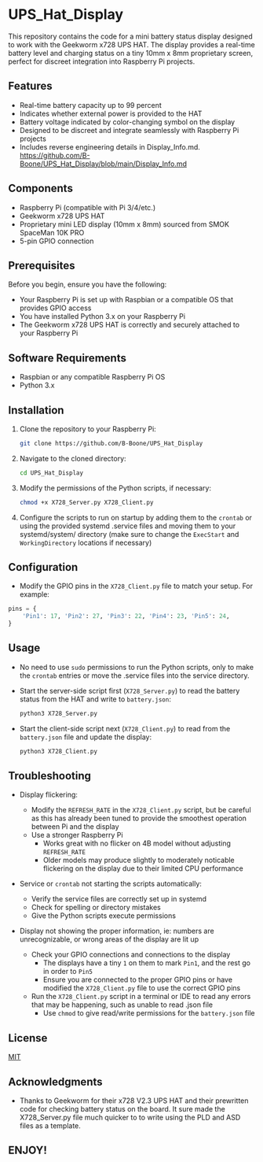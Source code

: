 # UPS_Hat_Display

This repository contains the code for a mini battery status display designed to work with the Geekworm x728 UPS HAT. The display provides a real-time battery level and charging status on a tiny 10mm x 8mm proprietary screen, perfect for discreet integration into Raspberry Pi projects.

## Features

- Real-time battery capacity up to 99 percent
- Indicates whether external power is provided to the HAT
- Battery voltage indicated by color-changing symbol on the display
- Designed to be discreet and integrate seamlessly with Raspberry Pi projects
- Includes reverse engineering details in Display_Info.md.  https://github.com/B-Boone/UPS_Hat_Display/blob/main/Display_Info.md

## Components

- Raspberry Pi (compatible with Pi 3/4/etc.)
- Geekworm x728 UPS HAT
- Proprietary mini LED display (10mm x 8mm) sourced from SMOK SpaceMan 10K PRO
- 5-pin GPIO connection

## Prerequisites

Before you begin, ensure you have the following:

- Your Raspberry Pi is set up with Raspbian or a compatible OS that provides GPIO access
- You have installed Python 3.x on your Raspberry Pi
- The Geekworm x728 UPS HAT is correctly and securely attached to your Raspberry Pi

## Software Requirements

- Raspbian or any compatible Raspberry Pi OS
- Python 3.x

## Installation

1. Clone the repository to your Raspberry Pi:

    ```bash
    git clone https://github.com/B-Boone/UPS_Hat_Display
    ```

2. Navigate to the cloned directory:

    ```bash
    cd UPS_Hat_Display
    ```

3. Modify the permissions of the Python scripts, if necessary:

   ```bash
   chmod +x X728_Server.py X728_Client.py
   ```

4. Configure the scripts to run on startup by adding them to the `crontab` or using the provided systemd .service files and moving them to your systemd/system/ directory (make sure to change the `ExecStart` and `WorkingDirectory` locations if necessary)

## Configuration

- Modify the GPIO pins in the `X728_Client.py` file to match your setup. For example:

```python
pins = {
    'Pin1': 17, 'Pin2': 27, 'Pin3': 22, 'Pin4': 23, 'Pin5': 24,
}
```

## Usage

- No need to use `sudo` permissions to run the Python scripts, only to make the `crontab` entries or move the .service files into the service directory.

- Start the server-side script first (`X728_Server.py`) to read the battery status from the HAT and write to `battery.json`:

    ```bash
    python3 X728_Server.py
    ```

- Start the client-side script next (`X728_Client.py`) to read from the `battery.json` file and update the display:

    ```bash
    python3 X728_Client.py
    ```

## Troubleshooting

- Display flickering:
  - Modify the `REFRESH_RATE` in the `X728_Client.py` script, but be careful as this has already been tuned to provide the smoothest operation between Pi and the display
  - Use a stronger Raspberry Pi
    - Works great with no flicker on 4B model without adjusting `REFRESH_RATE`
    - Older models may produce slightly to moderately noticable flickering on the display due to their limited CPU performance

- Service or `crontab` not starting the scripts automatically:
  - Verify the service files are correctly set up in systemd
  - Check for spelling or directory mistakes
  - Give the Python scripts execute permissions

- Display not showing the proper information, ie: numbers are unrecognizable, or wrong areas of the display are lit up
  - Check your GPIO connections and connections to the display
    - The displays have a tiny `1` on them to mark `Pin1`, and the rest go in order to `Pin5`
    - Ensure you are connected to the proper GPIO pins or have modified the `X728_Client.py` file to use the correct GPIO pins
  - Run the `X728_Client.py` script in a terminal or IDE to read any errors that may be happening, such as unable to read .json file
    - Use `chmod` to give read/write permissions for the `battery.json` file

## License

[MIT](https://choosealicense.com/licenses/mit/)

## Acknowledgments

- Thanks to Geekworm for their x728 V2.3 UPS HAT and their prewritten code for checking battery status on the board. It sure made the X728_Server.py file much quicker to to write using the PLD and ASD files as a template.

## ENJOY!
